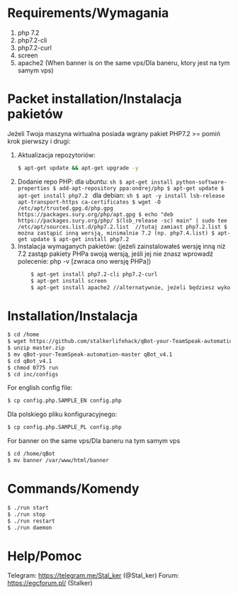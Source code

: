 # Requirements/Wymagania
 1. php 7.2
 2. php7.2-cli
 3. php7.2-curl
 4. screen
 5. apache2 (When banner is on the same vps/Dla baneru, ktory jest na tym samym vps)

# Packet installation/Instalacja pakietów
Jeżeli Twoja maszyna wirtualna posiada wgrany pakiet PHP7.2 >= pomiń krok pierwszy i drugi:
1. Aktualizacja repozytoriów: 
    ```sh
    $ apt-get update && apt-get upgrade -y
    ```
2. Dodanie repo PHP:
        dla ubuntu:
        ```sh
            $ apt-get install python-software-properties
            $ add-apt-repository ppa:ondrej/php
            $ apt-get update
            $ apt-get install php7.2
        ```
        dla debian:
        ```sh
            $ apt -y install lsb-release apt-transport-https ca-certificates
            $ wget -O /etc/apt/trusted.gpg.d/php.gpg https://packages.sury.org/php/apt.gpg
            $ echo "deb https://packages.sury.org/php/ $(lsb_release -sc) main" | sudo tee /etc/apt/sources.list.d/php7.2.list  //tutaj zamiast php7.2.list $ można zastąpić inną wersją, minimalnie 7.2 (np. php7.4.list)
            $ apt-get update
            $ apt-get install php7.2
        ```
3.  Instalacja wymaganych pakietów: (jeżeli zainstalowałeś wersję inną niż 7.2 zastąp pakiety PHPa swoją wersją, jeśli jej nie znasz wprowadź polecenie: php -v [zwraca ono wersję PHPa])
    ```sh
        $ apt-get install php7.2-cli php7.2-curl
        $ apt-get install screen
        $ apt-get install apache2 //alternatywnie, jeżeli będziesz wykorzystywać interaktywny banner
    ```

 
# Installation/Instalacja
```sh
$ cd /home
$ wget https://github.com/stalkerlifehack/qBot-your-TeamSpeak-automation/archive/master.zip
$ unzip master.zip
$ mv qBot-your-TeamSpeak-automation-master qBot_v4.1
$ cd qBot_v4.1
$ chmod 0775 run 
$ cd inc/configs
```
For english config file:
```sh
$ cp config.php.SAMPLE_EN config.php
```
Dla polskiego pliku konfiguracyjnego:
```sh
$ cp config.php.SAMPLE_PL config.php
```
For banner on the same vps/Dla baneru na tym samym vps
```sh
$ cd /home/qBot
$ mv banner /var/www/html/banner
```


# Commands/Komendy
```sh
$ ./run start
$ ./run stop
$ ./run restart 
$ ./run daemon
```

# Help/Pomoc
Telegram: https://telegram.me/Stal_ker (@Stal_ker)
Forum: https://egcforum.pl/ (Stalker)





